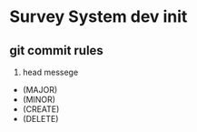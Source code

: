 # Survey System dev init

## git commit rules

1. head messege
- (MAJOR)
- (MINOR)
- (CREATE)
- (DELETE)
